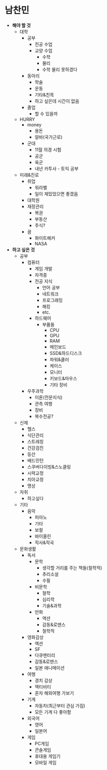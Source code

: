 남찬민
======
+ **해야 할 것**
  * 대학
    * 공부
      * 전공 수업
      * 교양 수업
        * 수학
        * 물리
        * 수학 물리 못하겠다        
    * 동아리
      * 학술
      * 운동
      * 기타&친목
      * 하고 싶은데 시간이 없음      
    * 졸업
      * 할 수 있을까    
  * HURRY
    * money
      * 용돈
      * 알바(국가근로)
    * 군대 
      * 11월 의경 시험
      * 공군
      * 육군
      * 내년 카투사 - 토익 공부
  * 미래&진로
    * 취업
      * 워라밸
      * 일이 재밌었으면 좋겠음   
    * 대학원
    * 재정관리
      * 복권
      * 부동산
      * 주식? 
    * 꿈
      * 화이트해커
      * NASA    
+ **하고 싶은 것**
  * 공부
    * 컴퓨터
      * 게임 개발
      * 자격증
      - 전공 지식
        - 언어 공부
        - 네트워크
        - 프로그래밍
        - 해킹
        - etc.
      - 하드웨어
        - 부품들
          - CPU
          - GPU
          - RAM
          - 메인보드
          - SSD&하드디스크
          - 파워&쿨러
          - 케이스
          - 모니터
          - 키보드&마우스
          - 기타 장비
    - 우주과학
      - 이론(전문지식)
      - 관측 여행
      - 장비
      - 복수전공?   
  - 신체
    - 헬스
    - 식단관리
    - 스트레칭
    - 건강검진
    - 등산
    - 배드민턴
    - 스쿠버다이빙&스노클링
    - 시력교정
    - 치아교정
    - 명상
  - 자취
    - 하고싶다
  - 기타
    - 음악
      - 피아노
      - 기타
      - 보컬
      - 바이올린
      - 작사&작곡 
  - 문화생활
    - 독서
      - 문학
        - 생각할 거리를 주는 책들(철학적)
        - 추리소설
        - 수필
      - 비문학
        - 철학
        - 심리학
        - 기술&과학
      - 만화
        - 액션
        - 감동&로맨스
        - 철학적  
    - 영화감상
      - 액션
      - SF
      - 다큐멘터리
      - 감동&로맨스
      - 일본 애니메이션
    - 여행
      - 경치 감상
      - 액티비티
      - 혼자 해외여행 가보기
    - 기계
      - 자동차(최근부터 관심 가짐)
      - 모든 기계 다 좋아함
    - 외국어
      - 영어
      - 일본어
    - 게임
      - PC게임
      - 콘솔게임
      - 휴대용 게임기
      - 모바일 게임
